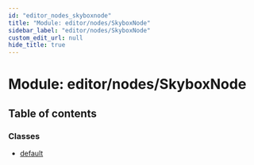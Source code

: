 ```yaml
---
id: "editor_nodes_skyboxnode"
title: "Module: editor/nodes/SkyboxNode"
sidebar_label: "editor/nodes/SkyboxNode"
custom_edit_url: null
hide_title: true
---
```


# Module: editor/nodes/SkyboxNode

## Table of contents

### Classes

- [default](../classes/editor_nodes_skyboxnode.default.md)
